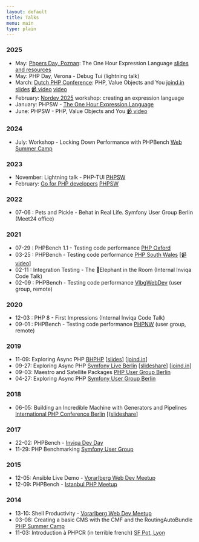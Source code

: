 ```yaml
---
layout: default
title: Talks
menu: main
type: plain
---
```


### 2025

- May: [Phpers Day, Poznan](https://phpers.day/): The One Hour Expression Language [slides and resources](/presentation/phpers2025-onehourexpr/)
- May: PHP Day, Verona - Debug Tui (lightning talk)
- March: [Dutch PHP Conference](https://phpconference.nl/): PHP, Value Objects and You [joind.in](https://joind.in/event/dutch-php-conference-2025/php-value-objects-and-you-) [slides](/slides/2025/dpc-php-value-objects-and-you/presentation.html) [📹 video](https://phpconference.nl/session/value-objects-and-you/) [video](https://www.youtube.com/watch?v=FIKpNzEGQJY)
- February: [Nordev 2025](https://nordevcon.com/) workshop: creating an expression language
- January: PHPSW - [The One Hour Expression Language](https://www.meetup.com/php-sw/events/305093943/?eventOrigin=group_past_events) 
- June: PHPSW - PHP, Value Objects and You [📹 video](https://www.youtube.com/watch?v=lFvU9PlwuRA) 

### 2024

- July: Workshop - Locking Down Performance with PHPBench [Web Summer Camp](https://websummercamp.com/2024/workshop/locking-down-performance-with-phpbench)

### 2023

- November: Lightning talk - PHP-TUI [PHPSW](https://phpsw.uk/)
- February: [Go for PHP developers](https://phpsw.uk/talks/go-for-php-developers) [PHPSW](https://phpsw.uk/)

### 2022

- 07-06 : Pets and Pickle - Behat in Real Life. Symfony User Group Berlin (Meet24 office)

### 2021

- 07-29 : PHPBench 1.1 - Testing code performance [PHP Oxford](https://www.meetup.com/PHP-Oxford/events/sksjlsycckblc/)
- 03-25 : PHPBench - Testing code performance [PHP South Wales](https://www.youtube.com/watch?v=-qxu6n9Q-3k) [[📹 video](https://www.youtube.com/watch?v=-qxu6n9Q-3k)]
- 02-11 : Integration Testing - The 🐘Elephant in the Room (Internal Inviqa Code Talk)
- 02-09 : PHPBench - Testing code performance [VlbgWebDev](https://www.meetup.com/de-DE/VlbgWebDev/events/llpqfryccdbmb/) (user group, remote)

### 2020

- 12-03 : PHP 8 - First Impressions (Internal Inviqa Code Talk)
- 09-01 : PHPBench - Testing code performance [PHPNW](https://www.phpnw.org.uk/) (user group, remote)

### 2019

- 11-09: Exploring Async PHP [BHPHP](https://www.bgphp.org/) [[slides](https://www.slideshare.net/dantleech/2019-11bgphp)] [[joind.in](https://joind.in/event/bulgaria-php-conference-2019/exploring-async-php)]
- 09-27: Exploring Async PHP [Symfony Live Berlin](https://berlin2019.live.symfony.com/) [[slideshare](http://www.slideshare.net/dantleech/exploring-async-php-sf-live-berlin-2019)] [[joind.in](https://t.co/BrJhuB2ofm)]
- 09-03: Maestro and Satellite Packages [PHP User Group Berlin](https://www.bephpug.de/2019/09/03/september.html) 
- 04-27: Exploring Async PHP [Symfony User Group
  Berlin](https://www.meetup.com/sfugberlin/events/259698377/)

### 2018

- 06-05: Building an Incredible Machine with Generators and Pipelines [International PHP Conference
  Berlin](https://phpconference.com/php-development/building-an-incredible-machine-with-generators-and-pipelines-in-php/) [([slideshare](https://www.slideshare.net/dantleech/building-and-incredible-machine-with-pipelines-and-generators-in-php-ipc-berlin)]

### 2017

- 22-02: PHPBench - [Inviqa Dev Day](https://joind.in/event/inviqa-dev-day-2017/phpbench)
- 11-29: PHP Benchmarking [Symfony User Group](https://www.meetup.com/sfugberlin/events/245025070)

### 2015

- 12-05: Ansible Live Demo - [Vorarlberg Web Dev Meetup](https://www.meetup.com/vlbgwebdev/)
- 12-09: PHPBench - [Istanbul PHP Meetup](https://kommunity.com/istanbulphp/events/225200327)

### 2014

- 13-10: Shell Productivity - [Vorarlberg Web Dev Meetup](https://www.meetup.com/vlbgwebdev/)
- 03-08: Creating a basic CMS with the CMF and the RoutingAutoBundle [PHP
  Summer Camp](https://2014.phpsummercamp.com/Programme/Creating-a-Basic-CMS-with-the-CMF-and-the-RoutingAutoBundle-intermediate)
- 11-03: Introduction à PHPCR (in terrible french) [SF Pot, Lyon](https://github.com/SfPot/2014-talks?tab=readme-ov-file#introduction-%C3%A0-phpcr-french)
